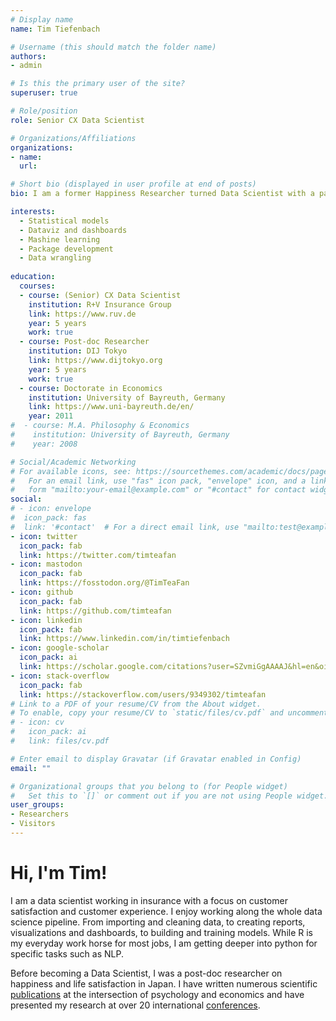 ```yaml
---
# Display name
name: Tim Tiefenbach

# Username (this should match the folder name)
authors:
- admin

# Is this the primary user of the site?
superuser: true

# Role/position
role: Senior CX Data Scientist

# Organizations/Affiliations
organizations:
- name: 
  url: 

# Short bio (displayed in user profile at end of posts)
bio: I am a former Happiness Researcher turned Data Scientist with a passion for programming.

interests:
  - Statistical models 
  - Dataviz and dashboards
  - Mashine learning
  - Package development
  - Data wrangling
    
education:
  courses:
  - course: (Senior) CX Data Scientist
    institution: R+V Insurance Group
    link: https://www.ruv.de
    year: 5 years
    work: true
  - course: Post-doc Researcher
    institution: DIJ Tokyo
    link: https://www.dijtokyo.org
    year: 5 years
    work: true
  - course: Doctorate in Economics
    institution: University of Bayreuth, Germany
    link: https://www.uni-bayreuth.de/en/
    year: 2011
#  - course: M.A. Philosophy & Economics
#    institution: University of Bayreuth, Germany
#    year: 2008

# Social/Academic Networking
# For available icons, see: https://sourcethemes.com/academic/docs/page-builder/#icons
#   For an email link, use "fas" icon pack, "envelope" icon, and a link in the
#   form "mailto:your-email@example.com" or "#contact" for contact widget.
social:
# - icon: envelope
#  icon_pack: fas
#  link: '#contact'  # For a direct email link, use "mailto:test@example.org".
- icon: twitter
  icon_pack: fab
  link: https://twitter.com/timteafan
- icon: mastodon
  icon_pack: fab
  link: https://fosstodon.org/@TimTeaFan
- icon: github
  icon_pack: fab
  link: https://github.com/timteafan
- icon: linkedin
  icon_pack: fab
  link: https://www.linkedin.com/in/timtiefenbach
- icon: google-scholar
  icon_pack: ai
  link: https://scholar.google.com/citations?user=SZvmiGgAAAAJ&hl=en&oi=ao
- icon: stack-overflow
  icon_pack: fab
  link: https://stackoverflow.com/users/9349302/timteafan
# Link to a PDF of your resume/CV from the About widget.
# To enable, copy your resume/CV to `static/files/cv.pdf` and uncomment the lines below.
# - icon: cv
#   icon_pack: ai
#   link: files/cv.pdf

# Enter email to display Gravatar (if Gravatar enabled in Config)
email: ""

# Organizational groups that you belong to (for People widget)
#   Set this to `[]` or comment out if you are not using People widget.
user_groups:
- Researchers
- Visitors
---
```


<h1 id="hi-tim">Hi, I'm Tim!</h1>
<p>I am a data scientist working in insurance with a focus on customer satisfaction and customer experience. I enjoy working along the whole data science pipeline. From importing and cleaning data, to creating reports, visualizations and dashboards, to building and training models. While R is my everyday work horse for most jobs, I am getting deeper into python for specific tasks such as NLP.</p>

<p>Before becoming a Data Scientist, I was a post-doc researcher on happiness and life satisfaction in Japan. I have written numerous scientific <a href="/mypublications">publications</a> at the intersection of psychology and economics and have presented my research at over 20 international <a href="/talk">conferences</a>.
</p>



